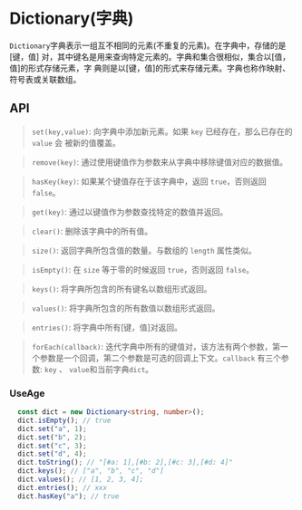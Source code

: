 # Dictionary(字典)

`Dictionary`字典表示一组互不相同的元素(不重复的元素)。在字典中，存储的是[键，值] 对，其中键名是用来查询特定元素的。字典和集合很相似，集合以[值，值]的形式存储元素，字 典则是以[键，值]的形式来存储元素。字典也称作映射、符号表或关联数组。

## API

>`set(key,value)`: 向字典中添加新元素。如果 `key` 已经存在，那么已存在的 `value` 会 被新的值覆盖。

>`remove(key)`: 通过使用键值作为参数来从字典中移除键值对应的数据值。

>`hasKey(key)`: 如果某个键值存在于该字典中，返回 `true`，否则返回 `false`。

>`get(key)`: 通过以键值作为参数查找特定的数值并返回。

>`clear()`: 删除该字典中的所有值。

>`size()`: 返回字典所包含值的数量。与数组的 `length` 属性类似。

>`isEmpty()`: 在 `size` 等于零的时候返回 `true`，否则返回 `false`。

>`keys()`: 将字典所包含的所有键名以数组形式返回。

>`values()`: 将字典所包含的所有数值以数组形式返回。

>`entries()`: 将字典中所有[键，值]对返回。

>`forEach(callback)`: 迭代字典中所有的键值对，该方法有两个参数，第一个参数是一个回调，第二个参数是可选的回调上下文。`callback` 有三个参数: `key` 、
`value`和当前字典`dict`。

### UseAge

```typescript
  const dict = new Dictionary<string, number>();
  dict.isEmpty(); // true
  dict.set("a", 1);
  dict.set("b", 2);
  dict.set("c", 3);
  dict.set("d", 4);
  dict.toString(); // "[#a: 1],[#b: 2],[#c: 3],[#d: 4]"
  dict.keys(); // ["a", "b", "c", "d"]
  dict.values(); // [1, 2, 3, 4];
  dict.entries(); // xxx
  dict.hasKey("a"); // true
```
